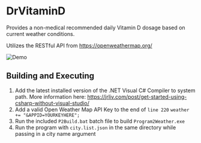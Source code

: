 # DrVitaminD
Provides a non-medical recommended daily Vitamin D dosage based on current weather conditions.

Utilizes the RESTful API from https://openweathermap.org/

![Demo](https://www.dropbox.com/s/bsl7gf7ptru0k61/P2%20Weather%20Demo.png?raw=1)

## Building and Executing
1. Add the latest installed version of the .NET Visual C# Compiler to system path. More information here: https://jrliv.com/post/get-started-using-csharp-without-visual-studio/
2. Add a valid Open Weather Map API Key to the end of ```line 220``` ```weather += "&APPID=YOURKEYHERE";```
3. Run the included ```P2Build.bat``` batch file to build ```Program2Weather.exe```
4. Run the program with ```city.list.json``` in the same directory while passing in a city name argument
